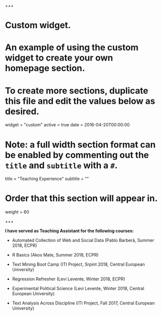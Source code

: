 +++
# Custom widget.
# An example of using the custom widget to create your own homepage section.
# To create more sections, duplicate this file and edit the values below as desired.
widget = "custom"
active = true
date = 2016-04-20T00:00:00

# Note: a full width section format can be enabled by commenting out the `title` and `subtitle` with a `#`.
title = "Teaching Experience"
subtitle = ""

# Order that this section will appear in.
weight = 60

+++

**I have served as Teaching Assistant for the following courses:**

+ Automated Collection of Web and Social Data (Pablo Barberá, Summer 2018, ECPR)

+ R Basics (Akos Mate, Summer 2018, ECPR)

+ Text Mining Boot Camp (ITI Project, Srpint 2018, Central European University)

+ Regression Refresher (Levi Levente, Winter 2018, ECPR)

+ Experimental Political Science (Levi Levente, Winter 2018, Central European University)

+ Text Analysis Across Discipline (ITI Project, Fall 2017, Central European University)
